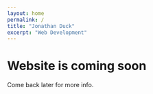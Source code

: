 ```yaml
---
layout: home
permalink: /
title: "Jonathan Duck"
excerpt: "Web Development"
---
```

# Website is coming soon
Come back later for more info.
